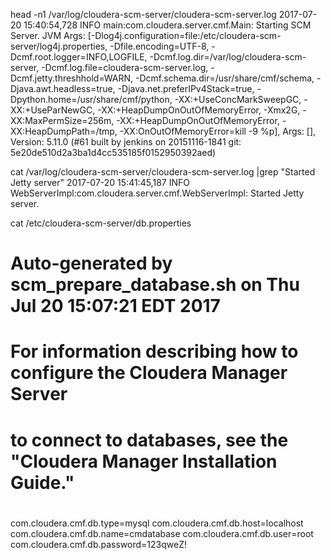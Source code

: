 head -n1 /var/log/cloudera-scm-server/cloudera-scm-server.log 
2017-07-20 15:40:54,728 INFO main:com.cloudera.server.cmf.Main: Starting SCM Server. JVM Args: [-Dlog4j.configuration=file:/etc/cloudera-scm-server/log4j.properties, -Dfile.encoding=UTF-8, -Dcmf.root.logger=INFO,LOGFILE, -Dcmf.log.dir=/var/log/cloudera-scm-server, -Dcmf.log.file=cloudera-scm-server.log, -Dcmf.jetty.threshhold=WARN, -Dcmf.schema.dir=/usr/share/cmf/schema, -Djava.awt.headless=true, -Djava.net.preferIPv4Stack=true, -Dpython.home=/usr/share/cmf/python, -XX:+UseConcMarkSweepGC, -XX:+UseParNewGC, -XX:+HeapDumpOnOutOfMemoryError, -Xmx2G, -XX:MaxPermSize=256m, -XX:+HeapDumpOnOutOfMemoryError, -XX:HeapDumpPath=/tmp, -XX:OnOutOfMemoryError=kill -9 %p], Args: [], Version: 5.11.0 (#61 built by jenkins on 20151116-1841 git: 5e20de510d2a3ba1d4cc535185f0152950392aed)

cat  /var/log/cloudera-scm-server/cloudera-scm-server.log |grep "Started Jetty server"
2017-07-20 15:41:45,187 INFO WebServerImpl:com.cloudera.server.cmf.WebServerImpl: Started Jetty server.

cat /etc/cloudera-scm-server/db.properties
# Auto-generated by scm_prepare_database.sh on Thu Jul 20 15:07:21 EDT 2017
#
# For information describing how to configure the Cloudera Manager Server
# to connect to databases, see the "Cloudera Manager Installation Guide."
#
com.cloudera.cmf.db.type=mysql
com.cloudera.cmf.db.host=localhost
com.cloudera.cmf.db.name=cmdatabase
com.cloudera.cmf.db.user=root
com.cloudera.cmf.db.password=123qweZ!
